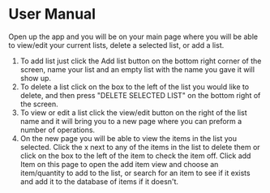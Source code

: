 User Manual
===========
Open up the app and you will be on your main page where you will be able to view/edit your current lists, delete a selected list, or add a list.

1. To add list just click the Add list button on the bottom right corner of the screen, name your list and an empty list with the name you gave it will show up.
2. To delete a list click on the box to the left of the list you would like to delete, and then press "DELETE SELECTED LIST" on the bottom right of the screen.
3. To view or edit a list click the view/edit button on the right of the list name and it will bring you to a new page where you can preform a number of operations. 
4. On the new page you will be able to view the items in the list you selected. Click the x next to any of the items in the list to delete them or click on the box to the left of the item to check the item off. Click add Item on this page to open the add item view and choose an item/quantity to add to the list, or search for an item to see if it exists and add it to the database of items if it doesn't.
